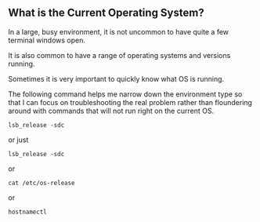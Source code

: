 ## What is the Current Operating System?  

In a large, busy environment, it is not uncommon to have quite a few terminal windows open.  

It is also common to have a range of operating systems and versions running.  

Sometimes it is very important to quickly know what OS is running.  

The following command helps me narrow down the environment type so that I can focus on troubleshooting the real problem rather than floundering around with commands that will not run right on the current OS.  

```
lsb_release -sdc
```
or just  
```
lsb_release -sdc
``` 
 
or  
 
```
cat /etc/os-release
```
 
or  
 
```
hostnamectl
```
